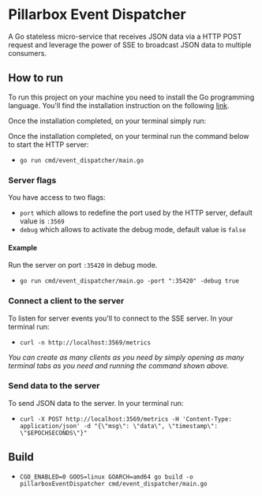 # Pillarbox Event Dispatcher

A Go stateless micro-service that receives JSON data via a HTTP POST request and
leverage the power of SSE to broadcast JSON data to multiple consumers.

## How to run

To run this project on your machine you need to install the Go programming language. You'll find the installation instruction on the following [link](https://go.dev/doc/install).

Once the installation completed, on your terminal simply run:

Once the installation completed, on your terminal run the command below to start the HTTP server:

- `go run cmd/event_dispatcher/main.go`

### Server flags

You have access to two flags:

- `port` which allows to redefine the port used by the HTTP server, default value is `:3569`
- `debug` which allows to activate the debug mode, default value is `false`

#### Example

Run the server on port `:35420` in debug mode.

- `go run cmd/event_dispatcher/main.go -port ":35420" -debug true`

### Connect a client to the server

To listen for server events you'll to connect to the SSE server. In your terminal run:

- `curl -n http://localhost:3569/metrics`

*You can create as many clients as you need by simply opening as many terminal tabs as you need and running the command shown above.*

### Send data to the server

To send JSON data to the server. In your terminal run:

- `curl -X POST http://localhost:3569/metrics -H 'Content-Type: application/json' -d "{\"msg\": \"data\", \"timestamp\": \"$EPOCHSECONDS\"}"`

## Build

- `CGO_ENABLED=0 GOOS=linux GOARCH=amd64 go build -o pillarboxEventDispatcher cmd/event_dispatcher/main.go`
